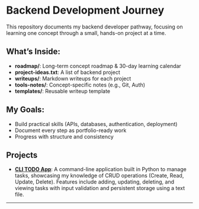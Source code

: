 # Backend Development Journey

This repository documents my backend developer pathway, focusing on learning one concept through a small, hands-on project at a time.

## What’s Inside:
- **roadmap/**: Long-term concept roadmap & 30-day learning calendar
- **project-ideas.txt**: A list of backend project
- **writeups/**: Markdown writeups for each project
- **tools-notes/**: Concept-specific notes (e.g., Git, Auth)
- **templates/**: Reusable writeup template

## My Goals:
- Build practical skills (APIs, databases, authentication, deployment)
- Document every step as portfolio-ready work
- Progress with structure and consistency

## Projects
- **[CLI TODO App](https://github.com/Sachither/CLI-TODO_App)**: A command-line application built in Python to manage tasks, showcasing my knowledge of CRUD operations (Create, Read, Update, Delete). Features include adding, updating, deleting, and viewing tasks with input validation and persistent storage using a text file.

---


